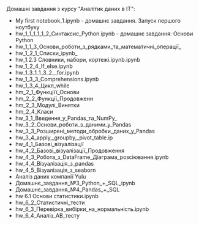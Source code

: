 Домашні завдання з курсу  "Аналітик даних в ІТ":
- My first notebook_1.ipynb - домашнє завдання. Запуск першого ноутбуку
- hw_1_1_1_1_1_2_Cинтаксис_Python.ipynb - домашнє завдання: Основи Python
- hw_1_1_3_Основи_роботи_з_рядками_та_математичні_операції_
- hw_1_2_1_Списки_ipynb_
- hw_1.2.3 Словники, набори, кортежі.ipynb.ipynb
- hw_1_2_4_If_else.ipynb
- hw_1_3_1_1_3_2__for.ipynb
- hw_1_3_3_Comprehensions.ipynb
- hw_1_3_4_Цикл_while
- hm_2_1_Функціїї_Основи
- hm_2_2_Функції_Продовженн
- hm_2_3_Модулі_Винятки
- hm_2_4_Класи
- hw_3_1_Введення_у_Pandas_та_NumPy_
- hw_3_2_Основи_роботи_з_даними_у_Pandas
- hw_3_3_Розширені_методи_обробки_даних_у_Pandas
- hw_3_4_apply,_groupby,_pivot_table.ip
- hw_4_1_Базові_візуалізації
- hw_4_2_Базові_візуалізації_Продовження
- hw_4_3_Робота_з_DataFrame_Діаграма_розсіювання.ipynb
- hw_4_4_Візуалізація_з_pandas
- hw_4_5_Візуалізація_з_seaborn
- Аналіз даних компанії Yulu
- Домашнє_завдання_№3_Python_+_SQL_ipynb
- Домашнє_завдання_№4_Pandas_+_SQL
- hw 6.1 Основи статистики.ipynb
- hw_6_2_Статистичні_тести
- hw_6_3_Перевірка_вибірки_на_нормальність.ipynb
- hw_6_4_Аналіз_АВ_тесту
